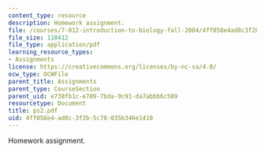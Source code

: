 ```yaml
---
content_type: resource
description: Homework assignment.
file: /courses/7-012-introduction-to-biology-fall-2004/4ff058e4ad8c3f2b5c78035b346e1410_ps2.pdf
file_size: 118412
file_type: application/pdf
learning_resource_types:
- Assignments
license: https://creativecommons.org/licenses/by-nc-sa/4.0/
ocw_type: OCWFile
parent_title: Assignments
parent_type: CourseSection
parent_uid: e738fb1c-e789-7bda-9c91-da7abbb6c509
resourcetype: Document
title: ps2.pdf
uid: 4ff058e4-ad8c-3f2b-5c78-035b346e1410
---
```

Homework assignment.